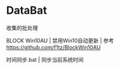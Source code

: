 # DataBat


收集的批处理





BLOCK Win10AU | 禁用Win10自动更新     | 参考   https://github.com/f1tz/BlockWin10AU



时间同步.bat  | 同步当前系统时间




